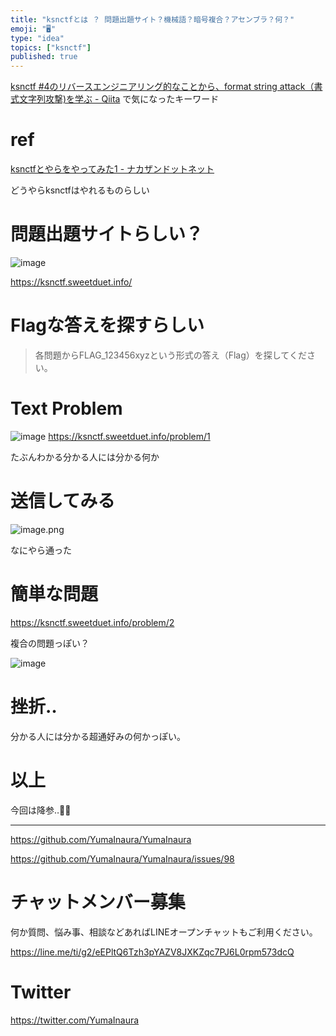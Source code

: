 ```yaml
---
title: "ksnctfとは ？ 問題出題サイト？機械語？暗号複合？アセンブラ？何？"
emoji: "🖥"
type: "idea"
topics: ["ksnctf"]
published: true
---
```


[ksnctf #4のリバースエンジニアリング的なことから、format string attack（書式文字列攻撃)を学ぶ - Qiita](https://qiita.com/developer-kikikaikai/items/8b4ae10785badb935dd9) で気になったキーワード


# ref

[ksnctfとやらをやってみた1 - ナカザンドットネット](https://blog.nkzn.info/entry/2012/05/31/020855)

どうやらksnctfはやれるものらしい

# 問題出題サイトらしい？

![image](https://user-images.githubusercontent.com/13635059/50555898-d1fcf100-0d15-11e9-845b-f0deb74d8441.png)

https://ksnctf.sweetduet.info/

# Flagな答えを探すらしい

> 各問題からFLAG_123456xyzという形式の答え（Flag）を探してください。 

# Text Problem

![image](https://user-images.githubusercontent.com/13635059/50555910-01136280-0d16-11e9-862c-cb2e71f348e9.png)
https://ksnctf.sweetduet.info/problem/1

たぶんわかる分かる人には分かる何か

# 送信してみる

![image.png](https://qiita-image-store.s3.amazonaws.com/0/89618/dae87285-e35c-faad-5e19-8db7137e3c09.png)


なにやら通った

# 簡単な問題

https://ksnctf.sweetduet.info/problem/2

複合の問題っぽい？

![image](https://user-images.githubusercontent.com/13635059/50555932-3e77f000-0d16-11e9-9f81-5d23765de3a6.png)

# 挫折‥

分かる人には分かる超通好みの何かっぽい。

# 以上

今回は降参‥🙇‍♂️

---

https://github.com/YumaInaura/YumaInaura

https://github.com/YumaInaura/YumaInaura/issues/98








<!-- Update From Qiita API -->

# チャットメンバー募集


何か質問、悩み事、相談などあればLINEオープンチャットもご利用ください。

https://line.me/ti/g2/eEPltQ6Tzh3pYAZV8JXKZqc7PJ6L0rpm573dcQ





# Twitter


https://twitter.com/YumaInaura


<!-- Update From Qiita API -->


